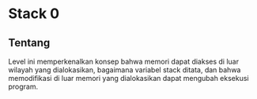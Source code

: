 # Stack 0
## Tentang
Level ini memperkenalkan konsep bahwa memori dapat diakses di luar wilayah yang dialokasikan, bagaimana variabel stack ditata, dan bahwa memodifikasi di luar memori yang dialokasikan dapat mengubah eksekusi program.
